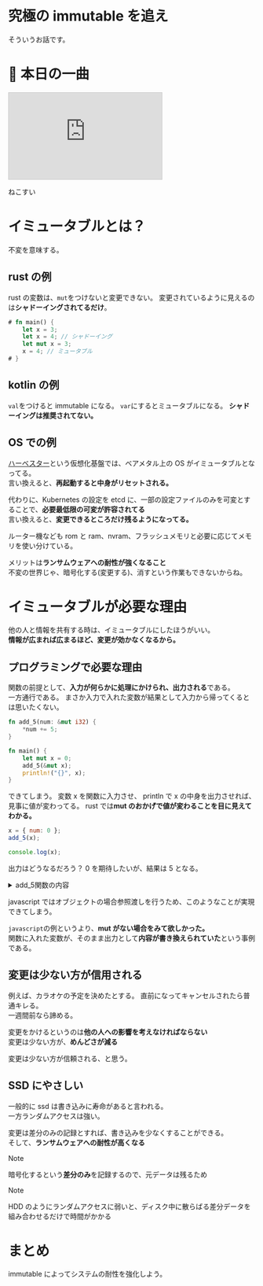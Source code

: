 # 究極の immutable を追え

そういうお話です。

# 🎵 本日の一曲

<iframe width="312" height="176" src="https://ext.nicovideo.jp/thumb/sm44759090" scrolling="no" style="border:solid 1px #ccc;" frameborder="0"><a href="https://www.nicovideo.jp/watch/sm44759090">Cat Swing feat. 小夜／SAYO</a></iframe>

ねこすい

# イミュータブルとは？

不変を意味する。

## rust の例

rust の変数は、`mut`をつけないと変更できない。
変更されているように見えるのは**シャドーイングされてるだけ**。

```rust
# fn main() {
    let x = 3;
    let x = 4; // シャドーイング
    let mut x = 3;
    x = 4; // ミュータブル
# }
```

## kotlin の例

`val`をつけると immutable になる。 `var`にするとミュータブルになる。
**シャドーイングは推奨されてない。**

## OS での例

[ハーベスター](https://w.wiki/F5on)という仮想化基盤では、ベアメタル上の OS がイミュータブルとなってる。  
言い換えると、**再起動すると中身がリセットされる。**

代わりに、Kubernetes の設定を etcd に、一部の設定ファイルのみを可変とすることで、**必要最低限の可変が許容されてる**  
言い換えると、**変更できるところだけ残るようになってる。**

ルーター機なども rom と ram、nvram、フラッシュメモリと必要に応じてメモリを使い分けている。

メリットは**ランサムウェアへの耐性が強くなること**  
不変の世界じゃ、暗号化する(変更する)、消すという作業もできないからね。

# イミュータブルが必要な理由

他の人と情報を共有する時は、イミュータブルにしたほうがいい。  
**情報が広まれば広まるほど、変更が効かなくなるから。**

## プログラミングで必要な理由

関数の前提として、**入力が何らかに処理にかけられ、出力される**である。  
一方通行である。 まさか入力で入れた変数が結果として入力から帰ってくるとは思いたくない。

```rust
fn add_5(num: &mut i32) {
    *num += 5;
}

fn main() {
    let mut x = 0;
    add_5(&mut x);
    println!("{}", x);
}
```

できてしまう。 変数 x を関数に入力させ、 println で x の中身を出力させれば、見事に値が変わってる。
rust では**mut のおかげで値が変わることを目に見えてわかる。**

```js
x = { num: 0 };
add_5(x);

console.log(x);
```

出力はどうなるだろう？ 0 を期待したいが、結果は 5 となる。

<details><summary>add_5関数の内容</summary>

```js
function add_5(num_obj) {
  num_obj.num = num_obj.num + 5;
}
```

</details>

javascript ではオブジェクトの場合参照渡しを行うため、このようなことが実現できてしまう。

`javascript`の例というより、**mut がない場合をみて欲しかった。**  
関数に入れた変数が、そのまま出力として**内容が書き換えられていた**という事例である。

## 変更は少ない方が信用される

例えば、カラオケの予定を決めたとする。 直前になってキャンセルされたら普通キレる。  
一週間前なら諦める。

変更をかけるというのは**他の人への影響を考えなければならない**  
変更は少ない方が、**めんどさが減る**

変更は少ない方が信頼される、と思う。

## SSD にやさしい

一般的に ssd は書き込みに寿命があると言われる。  
一方ランダムアクセスは強い。

変更は差分のみの記録とすれば、書き込みを少なくすることができる。  
そして、**ランサムウェアへの耐性が高くなる**

> [!NOTE]  
> 暗号化するという**差分のみ**を記録するので、元データは残るため

> [!NOTE]
> HDD のようにランダムアクセスに弱いと、ディスク中に散らばる差分データを組み合わせるだけで時間がかかる

# まとめ

immutable によってシステムの耐性を強化しよう。
